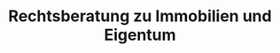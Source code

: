 ---
layout: topic
style_id: topic
title: Rechtsberatung zu Immobilien und Eigentum
description: >-
  Ihr Experte Rechtsanwalt Klevenhagen steht Ihnen zur Seite. Beratung und Hilfe
  bei Streitfragen zu Ihrem Eigentum. Prüfung von Kaufverträgen und Begleitung
  Ihres Immobilienerwerbs.
header_titel: Beratung zu Immobilien und Eigentum
header_image: /uploads/theme-immobilien1.jpg
erfolge:
  - zahl:
    text:
intro_titel:
intro_text_markdown: >-
  Unser Gründungspartner Rechtsanwalt Klevenhagen leitet das Dezernat für dieses
  anspruchsvolle und umfangreiche Rechtsgebiet. Durch seine langjährige
  Erfahrung und nachgewiesene Qualifikation als Fachanwalt für Bank- und
  Kapitalmarktrecht können wir Ihnen in diesem Rechtsgebiet eine ganzheitliche,
  integrale Beratung bieten. Vielfach stellen sich im Immobilienrecht komplexe
  Fragen, die multiple Rechtsgebiete umfassen und auch mehrere Ziele
  verwirklichen sollen. Rechtsanwalt Klevenhagen und sein Team setzen dabei auf
  ma&szlig;geschneiderte Lösungen individuelle Beratung. Als erfahrener
  Prozessanwalt mit mehreren hundert selbst geführten Verfahren vor Gerichten in
  ganz Deutschland berät er auch zur wirtschaftlichen Sinnhaftigkeit eines
  beabsichtigten Rechtsstreits. Er definiert gemeinsam mit Ihnen Ihre
  individuell gesetzten Ziele, damit diese zügig und druckvoll durchgesetzt
  werden können.
intro_link_text:
intro_link:
abschnitte:
  - abschnitt_template: box_dunkel
    titel: Eigentum als Chance - mit anwaltlicher Expertise
    text_markdown: "Das Immobilienrecht stellt einen traditionellen Arbeitsschwerpunkt der spezialisierten Rechtsanwälte unserer Kanzlei dar. Sowohl aus Sicht von Kapitalanlegern und Investoren als auch aus Sicht von Bauträgern und Initiatoren bestehen diverse Interessenlagen und es stellen sich dabei unterschiedlichste Rechtsfragen.\_\n\nUnser spezialisiertes Rechtsanwaltsteam wird von dem langjährig erfahrenen und bundesweit bekannten Experten und Fachanwalt für Bank- und Kapitalmarktrecht Kim Oliver Klevenhagen geleitet. Dabei beraten er und sein Team von Rechtsanwälten sowohl in Fragen der Vertragsgestaltung, Konzeption und der Vermarktung von Immobilienkapitalanlagen als auch rund um das Recht der sogenannten „Schrottimmobilie\". Auch die immer häufiger als Kapitalanlage angebotenen Pflegeimmobilien mit ihren besonderen rechtlichen Bedingungen und Herausforderungen sind ein Arbeitsgebiet für Rechtsanwalt Klevenhagen.\_ Er ist aber auch in der Rechtsberatung und\_ Begleitung zu Fragen der finanziellen Sanierung nach einem fehlgeschlagenen Immobilienengagement tätig."
    image: /uploads/mirror-facade-of-tall-building-1963557.jpg
    cta: true
  - abschnitt_template: weiss_bild_links
    titel: Die Immobilie in der Krise – Umgang mit Schrottimmobilien
    text_markdown: >-
      Rechtsanwalt und Fachanwalt für Bank- und Kapitalmarktrecht Klevenhagen
      ist seit vielen Jahren Experte für alle Fragen in Bezug auf die
      Rückabwicklung oder Sanierung von Schrottimmobilien. Denn: Erst nachdem
      die Eigentumswohnung erworben wurde und meist das erste bzw. zweite Jahr
      verstrichen ist, stellen die meisten Anleger fest, dass die ihnen
      gemachten Versprechungen leider überhaupt nicht eingetroffen sind. Die
      Finanzierung der fremdgenutzten und fremdfinanzierten Eigentumswohnung
      lässt sich nicht mehr aufbringen. An diesem Punkt kann jedem betroffenen
      Anleger nur dringendst empfohlen werden, anwaltlichen Rat zu suchen. Denn
      die Möglichkeit für Anleger, denen Schrottimmobilien verkauft wurden und
      die nun die Rückabwicklung suchen, hat sich stetig verbessert. Eine genaue
      rechtliche Analyse des Einzelfalls ist bei AdvoAdvice selbstverständlich.
      Denn nur so können wir gemeinsam mit Ihnen den besten Weg finden, Ihnen
      wirtschaftlich sinnvoll zu helfen. Nicht immer ist ein möglicherweise
      langjähriger Gerichtsprozess die richtige Lösung. Häufig gibt es
      außergerichtliche Lösungsmöglichkeiten, die schneller zum Ziel führen.
    image:
    cta: false
  - abschnitt_template: box_hell
    titel: Die vermietete Immobilie – Mietrecht aus Sicht des Vermieters
    text_markdown: >-
      Dr. Sven Tintemann und sein Team vertreten seit mehreren Jahren die
      Interessen von Immobilieneigentümern, die ihre Immobilien vermietet haben.
      Hierbei berät Dr. Tintemann in allen Bereichen des Mietrechts und hilft
      insbesondere dann, wenn Probleme mit dem Mietverhältnis durch
      Zahlungsausfälle oder durch Störungen in der Hausgemeinschaft gibt. Die
      Kanzlei AdvoAdvice vertritt innerhalb und auch außerhalb von Berlin
      mehrere Immobilieninvestoren und Eigentümer und regelt für diese
      mietrechtliche Angelegenheiten schnell und effektiv.      
    image:
    cta: true
  - abschnitt_template: weiss_bild_links
    titel: Zweckentfremdungsverbot von Wohnraum
    text_markdown: >-
      Rechtsanwalt Martin Sommerfeld berat und vertritt Mandanten bei Fragen zum
      Zweckentfremdungsverbot von Wohnraum. Die Tätigkeit von Rechtsanwalt
      Sommerfeld umfasst dabei den Bereich der Vermietung von Wohnraum als
      Ferienwohnung, die Umwandlung von Wohnraum in gewerblich oder
      freiberuflich genutzte Flächen sowie umgekehrt die Umwandlung von
      gewerblichen Flächen in Wohnraum. Besondern in Berlin sind in den letzten
      Monaten zahlreiche Bußgelder wegen eines Verstoßes gegen das
      Zweckentfremdungsverbot verhängt worden. Hier legt die Kanzlei AdvoAdvice
      für Betroffene Einspruch gegen den Bußgeldbescheid ein und vertritt Ihre
      Interessen gegenüber Behörden und vor Gericht.
    image:
    cta: false
redirect_from:
  - /themen/immobilienrecht
  - /themen/immobilienrecht/
redirect_to:
sitemap: true
---